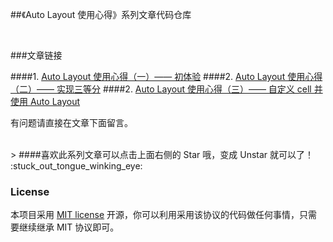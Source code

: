 ##《Auto Layout 使用心得》系列文章代码仓库

<br>

###文章链接

####1. [Auto Layout 使用心得（一）—— 初体验](http://lvwenhan.com/ios/430.html)
####2. [Auto Layout 使用心得（二）—— 实现三等分](http://lvwenhan.com/ios/431.html)
####2. [Auto Layout 使用心得（三）—— 自定义 cell 并使用 Auto Layout](http://lvwenhan.com/ios/441.html)


有问题请直接在文章下面留言。

<br>
> ####喜欢此系列文章可以点击上面右侧的 Star 哦，变成 Unstar 就可以了！ :stuck_out_tongue_winking_eye:

<br>

### License

本项目采用 [MIT license](http://opensource.org/licenses/MIT) 开源，你可以利用采用该协议的代码做任何事情，只需要继续继承 MIT 协议即可。